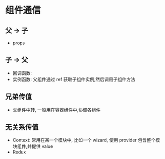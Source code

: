 # 组件通信

## 父 -> 子

-   props

## 子 -> 父

-   回调函数:
-   实例函数: 父组件通过 ref 获取子组件实例,然后调用子组件方法

## 兄弟传值

-   父组件中转, 一般用在容器组件中,协调各组件

## 无关系传值

-   Context: 常用在某一个模块中, 比如一个 wizard, 使用 provider 包含整个模块组件,并提供 value
-   Redux
